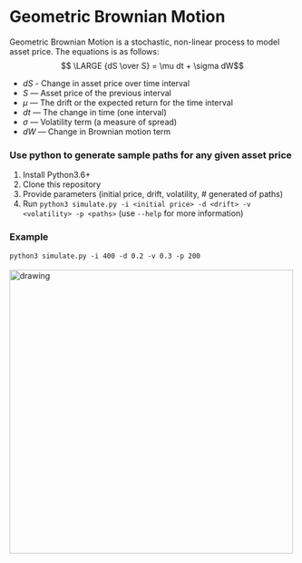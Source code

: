 # Geometric Brownian Motion

Geometric Brownian Motion is a stochastic, non-linear process to model asset price.
The equations is as follows:
$$ \LARGE {dS \over S} = \mu dt + \sigma dW$$

- $dS$ - Change in asset price over time interval
- $S$ — Asset price of the previous interval
- $\mu$ — The drift or the expected return for the time interval
- $dt$ — The change in time (one interval)
- $\sigma$ — Volatility term (a measure of spread)
- $dW$ — Change in Brownian motion term

### Use python to generate sample paths for any given asset price
1. Install Python3.6+
2. Clone this repository
3. Provide parameters (initial price, drift, volatility, # generated of paths)
4. Run `python3 simulate.py -i <initial price> -d <drift> -v <volatility> -p <paths>` (use `--help` for more information)

### Example
`python3 simulate.py -i 400 -d 0.2 -v 0.3 -p 200`
<br>
<br>
<img src="https://user-images.githubusercontent.com/60279271/178163238-6947c3d0-fa75-417f-a51e-43e09411db59.png" alt="drawing" width="500"/>

